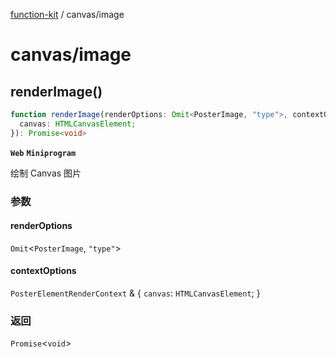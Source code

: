 [function-kit](../index.md) / canvas/image

# canvas/image

## renderImage()

```ts
function renderImage(renderOptions: Omit<PosterImage, "type">, contextOptions: PosterElementRenderContext & {
  canvas: HTMLCanvasElement;
}): Promise<void>
```

**`Web`** **`Miniprogram`**

绘制 Canvas 图片

### 参数

#### renderOptions

`Omit`\<`PosterImage`, `"type"`\>

#### contextOptions

`PosterElementRenderContext` & \{
  `canvas`: `HTMLCanvasElement`;
 \}

### 返回

`Promise`\<`void`\>
